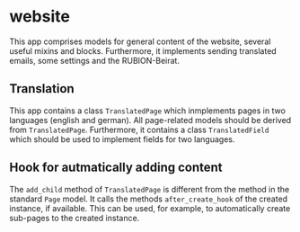 # website

This app comprises models for general content of the website, several useful
mixins and blocks. Furthermore, it implements sending translated emails, some
settings and the RUBION-Beirat.

## Translation

This app contains a class ``TranslatedPage`` which
inmplements pages in two languages (english and german). All page-related
models should be derived from ``TranslatedPage``. Furthermore, it contains a
class ``TranslatedField`` which should be used to implement fields for two
languages.

## Hook for autmatically adding content

The ``add_child`` method of ``TranslatedPage`` is different from the method in
the standard ``Page`` model. It calls the methods ``after_create_hook`` of the
created instance, if available. This can be used, for example, to
automatically create sub-pages to the created instance. 

